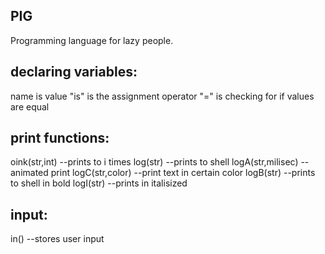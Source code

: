 ## PIG

Programming language for lazy people.

## declaring variables:

name is value 
"is" is the assignment operator
"=" is checking for if values are equal
 


## print functions:
oink(str,int) --prints to i times
log(str) --prints to shell
logA(str,milisec) --animated print
logC(str,color) --print text in certain color
logB(str) --prints to shell in bold
logI(str) --prints in italisized

## input:

in() --stores user input